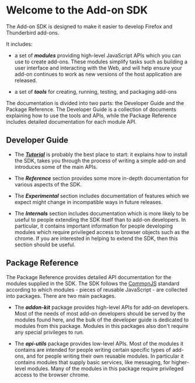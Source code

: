 
# Welcome to the Add-on SDK #

The Add-on SDK is designed to make it easier to develop Firefox and Thunderbird
add-ons.

It includes:

* a set of ***modules*** providing high-level JavaScript APIs which you can use
to create add-ons. These modules simplify tasks such as building a user
interface and interacting with the Web, and will help ensure your add-on
continues to work as new versions of the host application are released.

* a set of ***tools*** for creating, running, testing, and packaging add-ons

The documentation is divided into two parts: the Developer Guide and the
Package Reference. The Developer Guide is a collection of documents explaining
how to use the tools and APIs, while the Package Reference includes
detailed documentation for each module API.

## Developer Guide ##

* The [***Tutorial***](#guide/getting-started) is probably the best place to
start: it explains how to install the SDK, takes you through the process of
writing a simple add-on and introduces some of the main APIs.

* The ***Reference*** section provides some more in-depth documentation for
various aspects of the SDK.

* The ***Experimental*** section includes documentation of features which we
expect might change in incompatible ways in future releases.

* The ***Internals*** section includes documentation which is more likely to
be useful to people extending the SDK itself than to add-on developers. In
particular, it contains important information for people developing modules
which require privileged access to browser objects such as the chrome. If you
are interested in helping to extend the SDK, then this section should be useful.

## Package Reference ##

The Package Reference provides detailed API documentation for the modules
supplied in the SDK. The SDK follows the [CommonJS](http://www.commonjs.org/)
standard according to which modules - pieces of reusable JavaScript - are
collected into packages. There are two main packages.

* The ***addon-kit*** package provides high-level APIs for add-on developers. Most of
the needs of most add-on developers should be served by the modules found here,
and the bulk of the developer guide is dedicated to modules from this package.
Modules in this packages also don't require any special privileges to run.

* The ***api-utils*** package provides low-level APIs. Most of the modules it contains
are intended for people writing certain specific types of add-ons, and for
people writing their own reusable modules. In particular it contains modules
that supply basic services, like messaging, for higher-level modules. Many of
the modules in this package require privileged access to the browser chrome.
